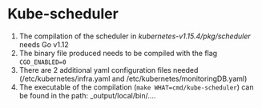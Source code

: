 # Kube-scheduler

1. The compilation of the scheduler in *kubernetes-v1.15.4/pkg/scheduler* needs Go v1.12
2. The binary file produced needs to be compiled with the flag `CGO_ENABLED=0`
3. There are 2 additional yaml configuration files needed (/etc/kubernetes/infra.yaml and /etc/kubernetes/monitoringDB.yaml)
4. The executable of the compilation (`make WHAT=cmd/kube-scheduler`) can be found in the path: _output/local/bin/....